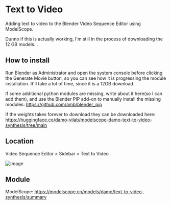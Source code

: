 # Text to Video
Adding text to video to the Blender Video Sequence Editor using ModelScope.

Dunno if this is actually working, I'm still in the process of downloading the 12 GB models...

## How to install
Run Blender as Administrator and open the system console before clicking the Generate Movie button, so you can see how it is progressing the module installation. It'll take a lot of time, since it is a 12GB download.

If some additional python modules are missing, write about it here(so I can add them), and use the Blender PIP add-on to manually install the missing modules: https://github.com/amb/blender_pip

If the weights takes forever to download they can be downloaded here:
https://huggingface.co/damo-vilab/modelscope-damo-text-to-video-synthesis/tree/main

## Location

Video Sequence Editor > Sidebar > Text to Video

![image](https://user-images.githubusercontent.com/1322593/226438089-2c81fceb-6cfd-4c72-b79e-e83b97b2f8f6.png)

## Module
ModelScope: https://modelscope.cn/models/damo/text-to-video-synthesis/summary



